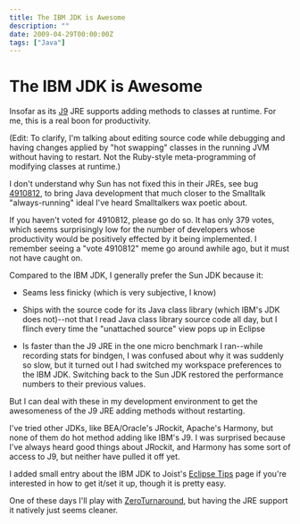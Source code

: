 ```yaml
---
title: The IBM JDK is Awesome
description: ""
date: 2009-04-29T00:00:00Z
tags: ["Java"]
---
```



The IBM JDK is Awesome
======================

Insofar as its [J9](http://en.wikipedia.org/wiki/IBM_J9) JRE supports adding methods to classes at runtime. For me, this is a real boon for productivity.

(Edit: To clarify, I'm talking about editing source code while debugging and having changes applied by "hot swapping" classes in the running JVM without having to restart. Not the Ruby-style meta-programming of modifying classes at runtime.)

I don't understand why Sun has not fixed this in their JREs, see bug [4910812](http://bugs.sun.com/bugdatabase/view_bug.do?bug_id=4910812), to bring Java development that much closer to the Smalltalk "always-running" ideal I've heard Smalltalkers wax poetic about.

If you haven't voted for 4910812, please go do so. It has only 379 votes, which seems surprisingly low for the number of developers whose productivity would be positively effected by it being implemented. I remember seeing a "vote 4910812" meme go around awhile ago, but it must not have caught on.

Compared to the IBM JDK, I generally prefer the Sun JDK because it:

* Seams less finicky (which is very subjective, I know)

* Ships with the source code for its Java class library (which IBM's JDK does not)--not that I read Java class library source code all day, but I flinch every time the "unattached source" view pops up in Eclipse

* Is faster than the J9 JRE in the one micro benchmark I ran--while recording stats for bindgen, I was confused about why it was suddenly so slow, but it turned out I had switched my workspace preferences to the IBM JDK. Switching back to the Sun JDK restored the performance numbers to their previous values.

But I can deal with these in my development environment to get the awesomeness of the J9 JRE adding methods without restarting.

I've tried other JDKs, like BEA/Oracle's JRockit, Apache's Harmony, but none of them do hot method adding like IBM's J9. I was surprised because I've always heard good things about JRockit, and Harmony has some sort of access to J9, but neither have pulled it off yet.

I added small entry about the IBM JDK to Joist's [Eclipse Tips](http://joist.ws/eclipseTips.html) page if you're interested in how to get it/set it up, though it is pretty easy.

One of these days I'll play with [ZeroTurnaround](http://www.zeroturnaround.com/), but having the JRE support it natively just seems cleaner.


